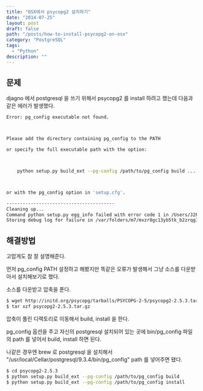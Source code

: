 ```yaml
---
title: "OSX에서 psycopg2 설치하기"
date: "2014-07-25"
layout: post
draft: false
path: "/posts/how-to-install-psycopg2-on-osx"
category: "PostgreSQL"
tags: 
  - "Python"
description: ""  
---
```


## 문제

djagno 에서 postgresql 을 쓰기 위해서 psycopg2 를 install 하려고 했는데 다음과 같은 에러가 발생했다.

```bash
Error: pg_config executable not found.



Please add the directory containing pg_config to the PATH

or specify the full executable path with the option:



    python setup.py build_ext --pg-config /path/to/pg_config build ...



or with the pg_config option in 'setup.cfg'.

----------------------------------------
Cleaning up...
Command python setup.py egg_info failed with error code 1 in /Users/J2P/.virtualenvs/coupon/build/psycopg2
Storing debug log for failure in /var/folders/m7/mvzr8gc13yb5tk_b2zrqg3l80000gn/T/tmpy7yqQi
```

## 해결방법

고맙게도 참 잘 설명해준다.

먼저 pg_config PATH 설정하고 해봤지만 똑같은 오류가 발생해서 그냥 소스를 다운받아서 설치해보기로 했다.

소스를 다운받고 압축을 푼다.

```bash
$ wget http://initd.org/psycopg/tarballs/PSYCOPG-2-5/psycopg2-2.5.3.tar.gz
$ tar xzf psycopg2-2.5.3.tar.gz
```

압축이 풀린 디렉토리로 이동해서 build, install 을 한다.

pg_config 옵션을 주고 자신의 postgresql 설치되어 있는 곳에 bin/pg_config 파일의 path 를 넣어서 build, install 하면 된다.

나같은 경우엔 brew 로 postgresql 을 설치해서 "/usr/local/Cellar/postgresql/9.3.4/bin/pg_config" path 를 넣어주면 됐다.

```bash
$ cd psycopg2-2.5.3
$ python setup.py build_ext --pg-config /path/to/pg_config build
$ python setup.py build_ext --pg-config /path/to/pg_config install
```
